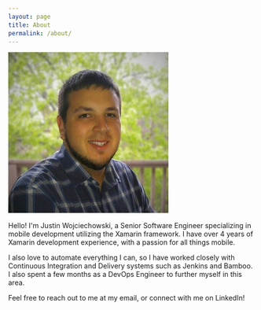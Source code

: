 ```yaml
---
layout: page
title: About
permalink: /about/
---
```

![Justin W](/assets/justinheadshot.jpg)

Hello! I'm Justin Wojciechowski, a Senior Software Engineer specializing in mobile development utilizing the Xamarin framework. I have over 4 years of Xamarin development experience, with a passion for all things mobile.

I also love to automate everything I can, so I have worked closely with Continuous Integration and Delivery systems such as Jenkins and Bamboo. I also spent a few months as a DevOps Engineer to further myself in this area.

Feel free to reach out to me at my email, or connect with me on LinkedIn!
